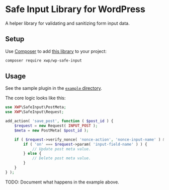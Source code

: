 # Safe Input Library for WordPress

A helper library for validating and sanitizing form input data.


## Setup

Use [Composer](https://getcomposer.org) to add [this library](https://packagist.org/packages/xwp/wp-safe-input) to your project:

```bash
composer require xwp/wp-safe-input
```


## Usage

See the sample plugin in the [`example` directory](example).

The core logic looks like this:

```php
use XWP\SafeInput\PostMeta;
use XWP\SafeInput\Request;

add_action( 'save_post', function ( $post_id ) {
	$request = new Request( INPUT_POST );
	$meta = new PostMeta( $post_id );

	if ( $request->verify_nonce( 'nonce-action', 'nonce-input-name' ) && $meta->can_save() ) {
		if ( 'on' === $request->param( 'input-field-name' ) ) {
			// Update post meta value.
		} else {
			// Delete post meta value.
		}
	}
} );
```

TODO: Document what happens in the example above.
